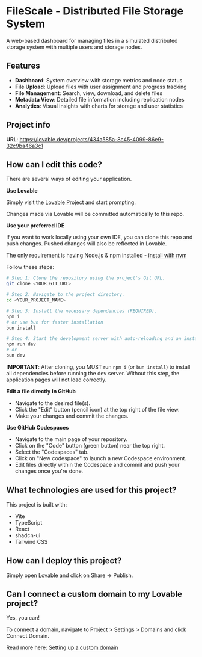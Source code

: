 # FileScale - Distributed File Storage System

A web-based dashboard for managing files in a simulated distributed storage system with multiple users and storage nodes.

## Features

- **Dashboard**: System overview with storage metrics and node status
- **File Upload**: Upload files with user assignment and progress tracking
- **File Management**: Search, view, download, and delete files
- **Metadata View**: Detailed file information including replication nodes
- **Analytics**: Visual insights with charts for storage and user statistics

## Project info

**URL**: https://lovable.dev/projects/434a585a-8c45-4099-86e9-32c9ba46a3c1

## How can I edit this code?

There are several ways of editing your application.

**Use Lovable**

Simply visit the [Lovable Project](https://lovable.dev/projects/434a585a-8c45-4099-86e9-32c9ba46a3c1) and start prompting.

Changes made via Lovable will be committed automatically to this repo.

**Use your preferred IDE**

If you want to work locally using your own IDE, you can clone this repo and push changes. Pushed changes will also be reflected in Lovable.

The only requirement is having Node.js & npm installed - [install with nvm](https://github.com/nvm-sh/nvm#installing-and-updating)

Follow these steps:

```sh
# Step 1: Clone the repository using the project's Git URL.
git clone <YOUR_GIT_URL>

# Step 2: Navigate to the project directory.
cd <YOUR_PROJECT_NAME>

# Step 3: Install the necessary dependencies (REQUIRED).
npm i
# or use bun for faster installation
bun install

# Step 4: Start the development server with auto-reloading and an instant preview.
npm run dev
# or
bun dev
```

**IMPORTANT**: After cloning, you MUST run `npm i` (or `bun install`) to install all dependencies before running the dev server. Without this step, the application pages will not load correctly.

**Edit a file directly in GitHub**

- Navigate to the desired file(s).
- Click the "Edit" button (pencil icon) at the top right of the file view.
- Make your changes and commit the changes.

**Use GitHub Codespaces**

- Navigate to the main page of your repository.
- Click on the "Code" button (green button) near the top right.
- Select the "Codespaces" tab.
- Click on "New codespace" to launch a new Codespace environment.
- Edit files directly within the Codespace and commit and push your changes once you're done.

## What technologies are used for this project?

This project is built with:

- Vite
- TypeScript
- React
- shadcn-ui
- Tailwind CSS

## How can I deploy this project?

Simply open [Lovable](https://lovable.dev/projects/434a585a-8c45-4099-86e9-32c9ba46a3c1) and click on Share -> Publish.

## Can I connect a custom domain to my Lovable project?

Yes, you can!

To connect a domain, navigate to Project > Settings > Domains and click Connect Domain.

Read more here: [Setting up a custom domain](https://docs.lovable.dev/features/custom-domain#custom-domain)
